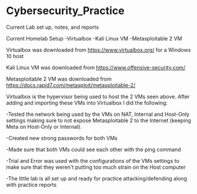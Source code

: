 # Cybersecurity_Practice
Current Lab set up, notes, and reports

Current Homelab Setup
-Virtualbox
-Kali Linux VM
-Metasploitable 2 VM

Virtualbox was downloaded from https://www.virtualbox.org/ for a Windows 10 host

Kali Linux VM was downloaded from https://www.offensive-security.com/

Metasploitable 2 VM was downloaded from https://docs.rapid7.com/metasploit/metasploitable-2/

Virtualbox is the hypervisor being used to host the 2 VMs seen above. After adding and importing these VMs into Virtualbox I did the following:

-Tested the network being used by the VMs on NAT, Internal and Host-Only settings making sure to not expose Metasploitable 2 to the Internet (keeping Meta on Host-Only or Internal). 

-Created new strong passwords for both VMs

-Made sure that both VMs could see each other with the ping command

-Trial and Error was used with the configurations of the VMs settings to make sure that they weren't putting too much strain on the Host computer

-The little lab is all set up and ready for practice attacking/defending along with practice reports
